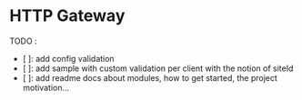 HTTP Gateway
============

TODO :
- [ ]: add config validation
- [ ]: add sample with custom validation per client with the notion of siteId
- [ ]: add readme docs about modules, how to get started, the project motivation...
